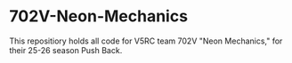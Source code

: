 # 702V-Neon-Mechanics
This repositiory holds all code for V5RC team 702V "Neon Mechanics," for their 25-26 season Push Back.